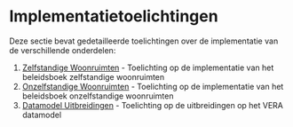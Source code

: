 # Implementatietoelichtingen

Deze sectie bevat gedetailleerde toelichtingen over de implementatie van de verschillende onderdelen:

1. [Zelfstandige Woonruimten](zelfstandige_woonruimten.md) - Toelichting op de implementatie van het beleidsboek zelfstandige woonruimten
2. [Onzelfstandige Woonruimten](onzelfstandige_woonruimten.md) - Toelichting op de implementatie van het beleidsboek onzelfstandige woonruimten
3. [Datamodel Uitbreidingen](datamodel_uitbreidingen.md) - Toelichting op de uitbreidingen op het VERA datamodel 